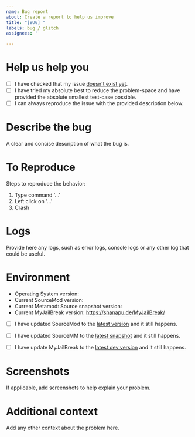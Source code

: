 ```yaml
---
name: Bug report
about: Create a report to help us improve
title: "[BUG] "
labels: bug / glitch
assignees: ''

---
```


# Help us help you
  - [ ] I have checked that my issue [doesn't exist yet](https://github.com/alliedmodders/sourcemod/issues).
  - [ ] I have tried my absolute best to reduce the problem-space and have provided the absolute smallest test-case possible.
  - [ ] I can always reproduce the issue with the provided description below.

# Describe the bug
A clear and concise description of what the bug is.

# To Reproduce
Steps to reproduce the behavior:
1. Type command '...'
2. Left click on '...'
3. Crash

# Logs
Provide here any logs, such as error logs, console logs or any other log that could be useful.

# Environment
  * Operating System version: 
  * Current SourceMod version: 
  * Current Metamod: Source snapshot version:
  * Current MyJailBreak version: https://shanapu.de/MyJailBreak/
  - [ ] I have updated SourceMod to the [latest version](https://www.sourcemod.net/downloads.php) and it still happens. 
  - [ ] I have updated SourceMM to the [latest snapshot](https://sourcemm.net/downloads.php?branch=dev) and it still happens.
  - [ ] I have update MyJailBreak to the [latest dev version](https://shanapu.de/MyJailBreak) and it still happens.  


# Screenshots
If applicable, add screenshots to help explain your problem.

# Additional context
Add any other context about the problem here.
